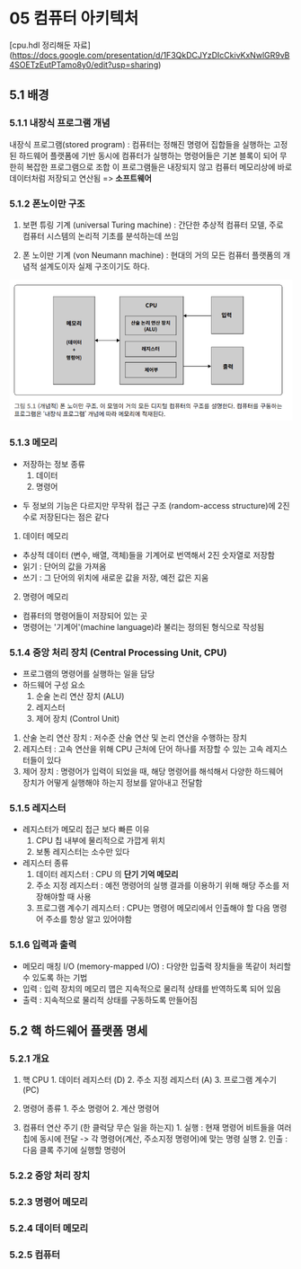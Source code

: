# 05 컴퓨터 아키텍처

[cpu.hdl 정리해둔 자료] (https://docs.google.com/presentation/d/1F3QkDCJYzDIcCkivKxNwlGR9vB4SOETzEutPTamo8y0/edit?usp=sharing)

## 5.1 배경

### 5.1.1 내장식 프로그램 개념

내장식 프로그램(stored program) : 컴퓨터는 정해진 명령어 집합들을 실행하는 고정된 하드웨어 플랫폼에 기반
동시에 컴퓨터가 실행하는 명령어들은 기본 블록이 되어 무한히 복잡한 프로그램으로 조합
이 프로그램들은 내장되지 않고 컴퓨터 메모리상에 바로 데이터처럼 저장되고 연산됨 => **소프트웨어**

### 5.1.2 폰노이만 구조

1. 보편 튜링 기계 (universal Turing machine)
: 간단한 추상적 컴퓨터 모델, 주로 컴퓨터 시스템의 논리적 기초를 분석하는데 쓰임

2. 폰 노이만 기계 (von Neumann machine)
: 현대의 거의 모든 컴퓨터 플랫폼의 개념적 설계도이자 실제 구조이기도 하다.

![폰노이만 기계](https://github.com/renovatio0424/TheElementOfComputingSystem/blob/master/chapter%20summary/image/%E1%84%91%E1%85%A9%E1%86%AB%E1%84%82%E1%85%A9%E1%84%8B%E1%85%B5%E1%84%86%E1%85%A1%E1%86%AB%20%E1%84%80%E1%85%B5%E1%84%80%E1%85%A8%20%E1%84%80%E1%85%AE%E1%84%8C%E1%85%A9.png)

### 5.1.3 메모리
- 저장하는 정보 종류
  1. 데이터
  2. 명령어

* 두 정보의 기능은 다르지만 무작위 접근 구조 (random-access structure)에 2진수로 저장된다는 점은 같다

1. 데이터 메모리
  - 추상적 데이터 (변수, 배열, 객체)들을 기계어로 번역해서 2진 숫자열로 저장함
  - 읽기 : 단어의 값을 가져옴
  - 쓰기 : 그 단어의 위치에 새로운 값을 저장, 예전 값은 지움

2. 명령어 메모리 
  - 컴퓨터의 명령어들이 저장되어 있는 곳
  - 명령어는 '기계어'(machine language)라 불리는 정의된 형식으로 작성됨
  
### 5.1.4 중앙 처리 장치 (Central Processing Unit, CPU)
  - 프로그램의 명령어를 실행하는 일을 담당
  - 하드웨어 구성 요소
    1. 순술 논리 연산 장치 (ALU)
    2. 레지스터
    3. 제어 장치 (Control Unit)
  
  1. 산술 논리 연산 장치 
    : 저수준 산술 연산 및 논리 연산을 수행하는 장치
  2. 레지스터
    : 고속 연산을 위해 CPU 근처에 단어 하나를 저장할 수 있는 고속 레지스터들이 있다
  3. 제어 장치
    : 명령어가 입력이 되었을 때, 해당 명령어를 해석해서 다양한 하드웨어 장치가 어떻게 실행해야 하는지 정보를 알아내고 전달함 
    
### 5.1.5 레지스터
  - 레지스터가 메모리 접근 보다 빠른 이유
    1. CPU 칩 내부에 물리적으로 가깝게 위치
    2. 보통 레지스터는 소수만 있다
  - 레지스터 종류
    1. 데이터 레지스터 : CPU 의 **단기 기억 메모리**
    2. 주소 지정 레지스터 : 예전 명령어의 실행 결과를 이용하기 위해 해당 주소를 저장해야할 때 사용
    3. 프로그램 계수기 레지스터 : CPU는 명령어 메모리에서 인출해야 할 다음 명령어 주소를 항상 알고 있어야함

### 5.1.6 입력과 출력
  - 메모리 매칭 I/O (memory-mapped I/O) : 다양한 입출력 장치들을 똑같이 처리할 수 있도록 하는 기법
  - 입력 
    : 입력 장치의 메모리 맵은 지속적으로 물리적 상태를 반역하도록 되어 있음
  - 출력 
    : 지속적으로 물리적 상태를 구동하도록 만들어짐

## 5.2 핵 하드웨어 플랫폼 명세

### 5.2.1 개요
  1. 핵 CPU
    1. 데이터 레지스터 (D)
    2. 주소 지정 레지스터 (A)
    3. 프로그램 계수기 (PC)
    
  2. 명령어 종류 
    1. 주소 명령어
    2. 계산 명령어 
    
  3. 컴퓨터 연산 주기 (한 클럭당 무슨 일을 하는지)
    1. 실행 : 현재 명령어 비트들을 여러 칩에 동시에 전달 -> 각 명령어(계산, 주소지정 명령어)에 맞는 명령 실행
    2. 인출 : 다음 클록 주기에 실행할 명령어

### 5.2.2 중앙 처리 장치

### 5.2.3 명령어 메모리 

### 5.2.4 데이터 메모리

### 5.2.5 컴퓨터
    
